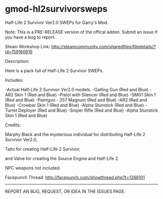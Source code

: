 gmod-hl2survivorsweps
=====================

Half-Life 2 Survivor Ver2.0 SWEPs for Garry's Mod.

Note: This is a PRE-RELEASE version of the offical addon. Submit an issue if you have a bug to report.

Steam Workshop Link: http://steamcommunity.com/sharedfiles/filedetails/?id=159160619

Description:

Here is a pack full of Half-Life 2 Survivor SWEPs. 

Includes: 

-Actual Half-Life 2 Survivor Ver2.0 models. 
-Gatling Gun (Red and Blue) 
-AR2 Skin 1 (Red and Blue) 
-Pistol with Silencer (Red and Blue) 
-SMG1 Skin 1 (Red and Blue) 
-Paintgun 
-.357 Magnum (Red and Blue) 
-AR2 (Red and Blue) 
-Crowbar Skin 1 (Red and Blue) 
-Alpha Stunstick (Red and Blue) 
-Turret Deployer (Red and Blue) 
-Sniper Rifle (Red and Blue)
-Alpha Stunstick Skin 1 (Red and Blue) 

Credits: 

Marphy Black and the mysterious individual for distributing Half-Life 2 Survivor Ver2.0, 

Taito for creating Half-Life 2 Survivor, 

and Valve for creating the Source Engine and Half-Life 2. 

NPC weapons not included. 

Facepunch Thread: http://facepunch.com/showthread.php?t=1288101

------------------------------------------------------------
REPORT AN BUG, REQUEST, OR IDEA IN THE ISSUES PAGE.
